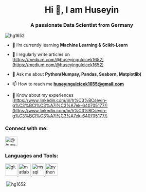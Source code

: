<h1 align="center">Hi 👋, I am Huseyin</h1>
<h3 align="center">A passionate Data Scientist from Germany</h3>

<p align="left"> <img src="https://komarev.com/ghpvc/?username=hg1652&label=Profile%20views&color=0e75b6&style=flat" alt="hg1652" /> </p>

- 🌱 I’m currently learning **Machine Learning & Scikit-Learn**

- 📝 I regularly write articles on [https://medium.com/@huseyingulcicek1652](https://medium.com/@huseyingulcicek1652)

- 💬 Ask me about **Python(Numpay, Pandas, Seaborn, Matplotlib)**

- 📫 How to reach me **huseyıngulcicek1655@gmail.com**

- 📄 Know about my experiences [https://www.linkedin.com/in/h%C3%BCseyin-g%C3%BCl%C3%A7i%C3%A7ek-640705177/](https://www.linkedin.com/in/h%C3%BCseyin-g%C3%BCl%C3%A7i%C3%A7ek-640705177/)

<h3 align="left">Connect with me:</h3>
<p align="left">
<a href="https://medium.com/@huseyingulcicek1652" target="blank"><img align="center" src="https://cdn.jsdelivr.net/npm/simple-icons@3.0.1/icons/medium.svg" alt="@huseyingulcicek1652" height="30" width="40" /></a>
</p>

<h3 align="left">Languages and Tools:</h3>
<p align="left"> <a href="https://git-scm.com/" target="_blank"> <img src="https://www.vectorlogo.zone/logos/git-scm/git-scm-icon.svg" alt="git" width="40" height="40"/> </a> <a href="https://www.mathworks.com/" target="_blank"> <img src="https://raw.githubusercontent.com/simple-icons/simple-icons/master/icons/mathworks.svg" alt="matlab" width="40" height="40"/> </a> <a href="https://www.microsoft.com/en-us/sql-server" target="_blank"> <img src="https://cdn.worldvectorlogo.com/logos/microsoft-sql-server.svg" alt="mssql" width="40" height="40"/> </a> <a href="https://www.python.org" target="_blank"> <img src="https://devicons.github.io/devicon/devicon.git/icons/python/python-original.svg" alt="python" width="40" height="40"/> </a> </p>

<p>&nbsp;<img align="center" src="https://github-readme-stats.vercel.app/api?username=hg1652&show_icons=true&locale=en" alt="hg1652" /></p>
